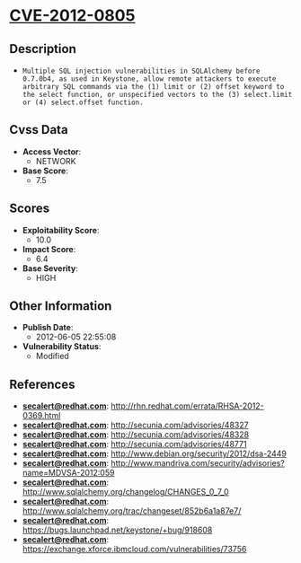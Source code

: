
# [CVE-2012-0805](http://rhn.redhat.com/errata/RHSA-2012-0369.html)

## Description

- `Multiple SQL injection vulnerabilities in SQLAlchemy before 0.7.0b4, as used in Keystone, allow remote attackers to execute arbitrary SQL commands via the (1) limit or (2) offset keyword to the select function, or unspecified vectors to the (3) select.limit or (4) select.offset function.`

## Cvss Data

- **Access Vector**:
  - NETWORK
- **Base Score**:
  - 7.5

## Scores

- **Exploitability Score**:
  - 10.0
- **Impact Score**:
  - 6.4
- **Base Severity**:
  - HIGH

## Other Information

- **Publish Date**:
  - 2012-06-05 22:55:08
- **Vulnerability Status**:
  - Modified

## References

- **secalert@redhat.com**: http://rhn.redhat.com/errata/RHSA-2012-0369.html
- **secalert@redhat.com**: http://secunia.com/advisories/48327
- **secalert@redhat.com**: http://secunia.com/advisories/48328
- **secalert@redhat.com**: http://secunia.com/advisories/48771
- **secalert@redhat.com**: http://www.debian.org/security/2012/dsa-2449
- **secalert@redhat.com**: http://www.mandriva.com/security/advisories?name=MDVSA-2012:059
- **secalert@redhat.com**: http://www.sqlalchemy.org/changelog/CHANGES_0_7_0
- **secalert@redhat.com**: http://www.sqlalchemy.org/trac/changeset/852b6a1a87e7/
- **secalert@redhat.com**: https://bugs.launchpad.net/keystone/+bug/918608
- **secalert@redhat.com**: https://exchange.xforce.ibmcloud.com/vulnerabilities/73756
